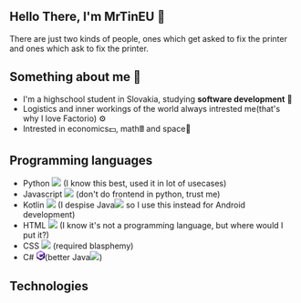 ## Hello There, I'm MrTinEU 👋
There are just two kinds of people, ones which get asked to fix the printer and ones which ask to fix the printer.
## Something about me 📃
- I'm a highschool student in Slovakia, studying **software development** 📘
- Logistics and inner workings of the world always intrested me(that's why I love Factorio) ⚙️
- Intrested in economics💵, math🖩 and space🚀
## Programming languages
- Python <img src = 'https://github.com/MarikIshtar007/MarikIshtar007/blob/master/images/python2.png' height='15'/> (I know this best, used it in lot of usecases)
- Javascript <img src = 'https://github.com/MarikIshtar007/MarikIshtar007/blob/master/images/js.svg' width='15'/> (don't do frontend in python, trust me)
- Kotlin <img src = 'https://github.com/MarikIshtar007/MarikIshtar007/blob/master/images/kotlin.svg' width='15'/> (I despise Java<img src='https://github.com/MarikIshtar007/MarikIshtar007/blob/master/images/java.svg' width='15'/> so I use this instead for Android development)
- HTML <img src = 'https://github.com/MarikIshtar007/MarikIshtar007/blob/master/images/html.svg' width='15'/> (I know it's not a programming language, but where would I put it?)
- CSS  <img src = 'https://github.com/MarikIshtar007/MarikIshtar007/blob/master/images/css.svg' width='15'/> (required blasphemy)
- C# <img src = "https://github.com/mrtineu/mrtineu/blob/main/c-sharp-c.svg" width='15' />(better Java<img src='https://github.com/MarikIshtar007/MarikIshtar007/blob/master/images/java.svg' width='15'/>)
## Technologies

